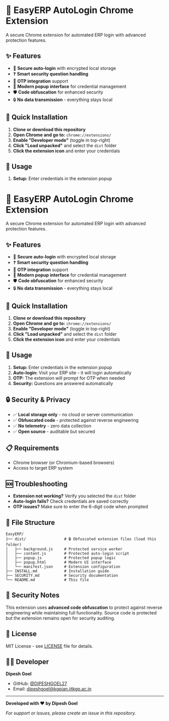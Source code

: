 # 🔐 EasyERP AutoLogin Chrome Extension

A secure Chrome extension for automated ERP login with advanced protection features.

## ✨ Features

- 🔐 **Secure auto-login** with encrypted local storage
- ❓ **Smart security question handling**
- 📱 **OTP integration** support
- 🎨 **Modern popup interface** for credential management
- 🛡️ **Code obfuscation** for enhanced security
- 🔒 **No data transmission** - everything stays local

## 🚀 Quick Installation

1. **Clone or download this repository**
2. **Open Chrome and go to:** `chrome://extensions/`
3. **Enable "Developer mode"** (toggle in top-right)
4. **Click "Load unpacked"** and select the `dist` folder
5. **Click the extension icon** and enter your credentials

## 🎯 Usage

1. **Setup:** Enter credentials in the extension popup
# 🔐 EasyERP AutoLogin Chrome Extension

A secure Chrome extension for automated ERP login with advanced protection features.

## ✨ Features

- 🔐 **Secure auto-login** with encrypted local storage
- ❓ **Smart security question handling**
- 📱 **OTP integration** support
- 🎨 **Modern popup interface** for credential management
- 🛡️ **Code obfuscation** for enhanced security
- 🔒 **No data transmission** - everything stays local

## 🚀 Quick Installation

1. **Clone or download this repository**
2. **Open Chrome and go to:** `chrome://extensions/`
3. **Enable "Developer mode"** (toggle in top-right)
4. **Click "Load unpacked"** and select the `dist` folder
5. **Click the extension icon** and enter your credentials

## 🎯 Usage

1. **Setup:** Enter credentials in the extension popup
2. **Auto-login:** Visit your ERP site - it will login automatically
3. **OTP:** The extension will prompt for OTP when needed
4. **Security:** Questions are answered automatically

## 🔒 Security & Privacy

- ✅ **Local storage only** - no cloud or server communication
- ✅ **Obfuscated code** - protected against reverse engineering  
- ✅ **No telemetry** - zero data collection
- ✅ **Open source** - auditable but secured

## 📋 Requirements

- Chrome browser (or Chromium-based browsers)
- Access to target ERP system

## 🆘 Troubleshooting

- **Extension not working?** Verify you selected the `dist` folder
- **Auto-login fails?** Check credentials are saved correctly
- **OTP issues?** Make sure to enter the 6-digit code when prompted

## 📄 File Structure

```
EasyERP/
├── dist/                 # 🔒 Obfuscated extension files (load this folder)
│   ├── background.js     # Protected service worker
│   ├── content.js        # Protected auto-login script
│   ├── popup.js          # Protected popup logic
│   ├── popup.html        # Modern UI interface
│   └── manifest.json     # Extension configuration
├── INSTALL.md            # Installation guide
├── SECURITY.md           # Security documentation
└── README.md             # This file
```

## 🔐 Security Notes

This extension uses **advanced code obfuscation** to protect against reverse engineering while maintaining full functionality. Source code is protected but the extension remains open for security auditing.

## 📄 License

MIT License - see [LICENSE](LICENSE) file for details.

## 👨‍💻 Developer

**Dipesh Goel**
- GitHub: [@DIPESHGOEL27](https://github.com/DIPESHGOEL27)
- Email: dipeshgoel@kgpian.iitkgp.ac.in

---

**Developed with ❤️ by Dipesh Goel**

*For support or issues, please create an issue in this repository.*
